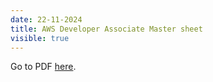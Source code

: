 ```yaml
---
date: 22-11-2024
title: AWS Developer Associate Master sheet
visible: true
---
```

Go to PDF <a href="/docs/AWS-Developer-Associate-Master-sheet.pdf" target="_blank">here</a>.
